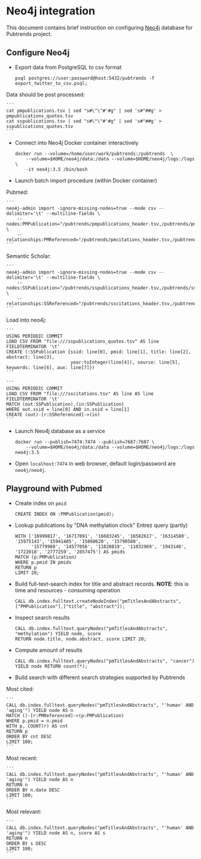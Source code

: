 Neo4j integration
=================
This document contains brief instruction on configuring [Neo4j](https://neo4j.com/product/?ref=home-banner) database for Pubtrends project.

Configure Neo4j
---------------

* Export data from PostgreSQL to csv format

    ```
    psql postgres://user:password@host:5432/pubtrends -f export_twitter_to_csv.psql;

    ```
  
Data should be post processed:
    
    ```
    cat pmpublications.tsv | sed "s#\"\"#'#g" | sed 's#"##g' > pmpublications_quotes.tsv
    cat sspublications.tsv | sed "s#\"\"#'#g" | sed 's#"##g' > sspublications_quotes.tsv
    ```  

* Connect into Neo4j Docker container interactively 

    ```
    docker run --volume=/home/user/work/pubtrends:/pubtrends  \
        --volume=$HOME/neo4j/data:/data --volume=$HOME/neo4j/logs:/logs \
        -it neo4j:3.5 /bin/bash
    ```
    
* Launch batch import procedure (within Docker container)

Pubmed:

    ```
    neo4j-admin import -ignore-missing-nodes=true --mode csv --delimiter='\t' --multiline-fields \
        --nodes:PMPublication="/pubtrends/pmpublications_header.tsv,/pubtrends/pmpublications.tsv" \
        --relationships:PMReferenced="/pubtrends/pmcitations_header.tsv,/pubtrends/pmcitations.tsv"
    ```
  
Semantic Scholar:

    ```
    neo4j-admin import -ignore-missing-nodes=true --mode csv --delimiter='\t' --multiline-fields \
        --nodes:SSPublication="/pubtrends/sspublications_header.tsv,/pubtrends/sspublications.tsv" \
        --relationships:SSReferenced="/pubtrends/sscitations_header.tsv,/pubtrends/sscitations.tsv"
    ```
Load into neo4j:

    ```
    USING PERIODIC COMMIT
    LOAD CSV FROM "file:///sspublications_quotes.tsv" AS line FIELDTERMINATOR '\t'
    CREATE (:SSPublication {ssid: line[0], pmid: line[1], title: line[2], abstract: line[3], 
                            year:toInteger(line[4]), source: line[5], keywords: line[6], aux: line[7]})
    ```
    
    ```
    USING PERIODIC COMMIT
    LOAD CSV FROM "file:///sscitations.tsv" AS line AS line FIELDTERMINATOR '\t'
    MATCH (out:SSPublication),(in:SSPublication)
    WHERE out.ssid = line[0] AND in.ssid = line[1]
    CREATE (out)-[r:SSReferenced]->(in)
    ```
    
* Launch Neo4j database as a service
    
    ```
    docker run --publish=7474:7474 --publish=7687:7687 \
        --volume=$HOME/neo4j/data:/data --volume=$HOME/neo4j/logs:/logs neo4j:3.5
    ```

* Open `localhost:7474` in web browser, default login/password are `neo4j/neo4j`.


Playground with Pubmed
----------------------

* Create index on `pmid`

    ```
    CREATE INDEX ON :PMPublication(pmid);
    ```

* Lookup publications by "DNA methylation clock" Entrez query (partly) 
    
    ```
    WITH ['16999817', '16717091', '16683245', '16582617', '16314580', '15975143', '15941485', '15860628', '15790588', 
          '15779908', '14577056', '11820819', '11032969', '1943146', '1722018', '2777259', '2857475'] AS pmids 
    MATCH (p:PMPublication) 
    WHERE p.pmid IN pmids 
    RETURN p
    LIMIT 20;
    ```

* Build full-text-search index for title and abstract records. **NOTE**: this is time and resources - consuming operation

    ```
    CALL db.index.fulltext.createNodeIndex("pmTitlesAndAbstracts",["PMPublication"],["title", "abstract"]);
    ```

* Inspect search results

    ```
    CALL db.index.fulltext.queryNodes("pmTitlesAndAbstracts", "methylation") YIELD node, score 
    RETURN node.title, node.abstract, score LIMIT 20;
    ```

* Compute amount of results
    ```
    CALL db.index.fulltext.queryNodes("pmTitlesAndAbstracts", "cancer") YIELD node RETURN count(*);
    ```

* Build search with different search strategies supported by Pubtrends

Most cited:

    ```
    CALL db.index.fulltext.queryNodes("pmTitlesAndAbstracts", "'human' AND 'aging'") YIELD node AS n
    MATCH ()-[r:PMReferenced]->(p:PMPublication) 
    WHERE p.pmid = n.pmid 
    WITH p, COUNT(r) AS cnt 
    RETURN p 
    ORDER BY cnt DESC 
    LIMIT 100;
    ```

Most recent:

    ```
    CALL db.index.fulltext.queryNodes("pmTitlesAndAbstracts", "'human' AND 'aging'") YIELD node AS n
    RETURN n 
    ORDER BY n.date DESC 
    LIMIT 100;
    ```
    
Most relevant:

    ```
    CALL db.index.fulltext.queryNodes("pmTitlesAndAbstracts", "'human' AND 'aging'") YIELD node AS n, score AS s
    RETURN n 
    ORDER BY s DESC 
    LIMIT 100;
    ```